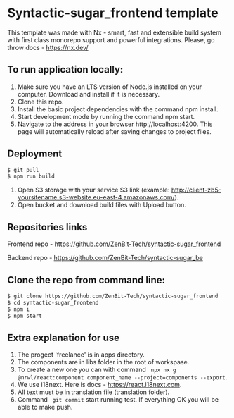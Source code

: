 # Syntactic-sugar_frontend template

This template was made with Nx - smart, fast and extensible build system with first class monorepo support and powerful integrations. Please, go throw docs - https://nx.dev/

## To run application locally:

1. Make sure you have an LTS version of Node.js installed on your computer. Download and install if it is necessary.
2. Clone this repo.
3. Install the basic project dependencies with the command npm install.
4. Start development mode by running the command npm start.
5. Navigate to the address in your browser http://localhost:4200. This page will automatically reload after saving changes to project files.

##  Deployment

```bash
$ git pull
$ npm run build
```
1. Open S3 storage with your service S3 link (example: http://client-zb5-yoursitename.s3-website.eu-east-4.amazonaws.com/).
2. Open bucket and download build files with Upload button.

## Repositories links

Frontend repo - https://github.com/ZenBit-Tech/syntactic-sugar_frontend

Backend repo - https://github.com/ZenBit-Tech/syntactic-sugar_be


## Clone the repo from command line:

```sh
$ git clone https://github.com/ZenBit-Tech/syntactic-sugar_frontend
$ cd syntactic-sugar_frontend
$ npm i
$ npm start
```
## Extra explanation for use

1. The progect 'freelance' is in apps directory.
2. The components are in libs folder in the root of workspase. 
3. To create a new one you can with command ``` npx nx g @nrwl/react:component component_name --project=components --export```.
4. We use i18next.  Here is docs - https://react.i18next.com.
5. All text must be in translation file (translation folder).
6. Command ``` git commit``` start running test. If everything OK you will be able to make push.
